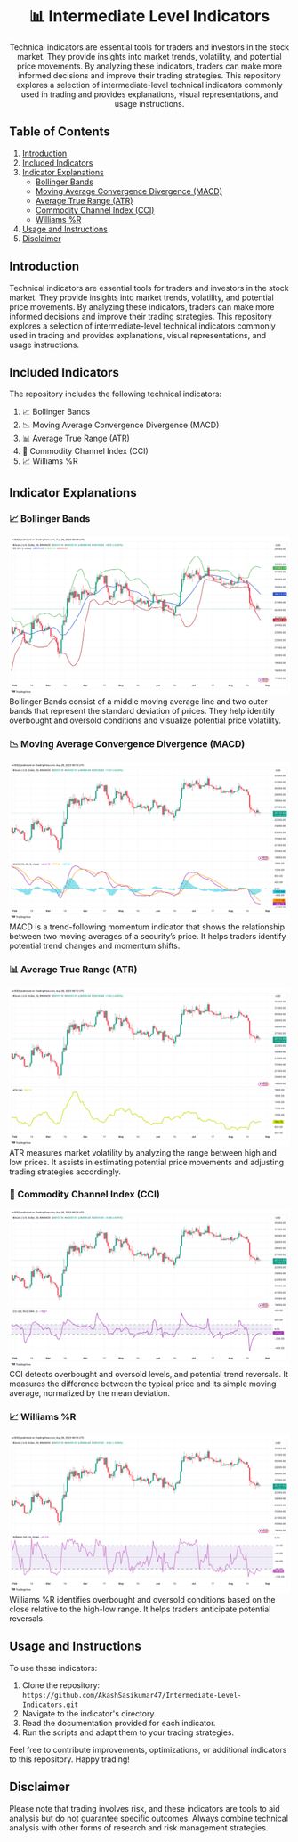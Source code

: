 <div align="center">
  <h1>📊 Intermediate Level Indicators</h1>
  <p>Technical indicators are essential tools for traders and investors in the stock market. They provide insights into market trends, volatility, and potential price movements. By analyzing these indicators, traders can make more informed decisions and improve their trading strategies. This repository explores a selection of intermediate-level technical indicators commonly used in trading and provides explanations, visual representations, and usage instructions.</p>
</div>

## Table of Contents

1. [Introduction](#introduction)
2. [Included Indicators](#included-indicators)
3. [Indicator Explanations](#indicator-explanations)
   - [Bollinger Bands](#bollinger-bands)
   - [Moving Average Convergence Divergence (MACD)](#moving-average-convergence-divergence-macd)
   - [Average True Range (ATR)](#average-true-range-atr)
   - [Commodity Channel Index (CCI)](#commodity-channel-index-cci)
   - [Williams %R](#williams-r)
4. [Usage and Instructions](#usage-and-instructions)
5. [Disclaimer](#disclaimer)

## Introduction

Technical indicators are essential tools for traders and investors in the stock market. They provide insights into market trends, volatility, and potential price movements. By analyzing these indicators, traders can make more informed decisions and improve their trading strategies. This repository explores a selection of intermediate-level technical indicators commonly used in trading and provides explanations, visual representations, and usage instructions.

## Included Indicators

The repository includes the following technical indicators:

1. 📈 Bollinger Bands
2. 📉 Moving Average Convergence Divergence (MACD)
3. 📊 Average True Range (ATR)
4. 🔄 Commodity Channel Index (CCI)
5. 📈 Williams %R

## Indicator Explanations

### 📈 Bollinger Bands
![Bollinger Bands](images/bollinger_bands.png)
Bollinger Bands consist of a middle moving average line and two outer bands that represent the standard deviation of prices. They help identify overbought and oversold conditions and visualize potential price volatility.

### 📉 Moving Average Convergence Divergence (MACD)
![MACD](images/macd.png)
MACD is a trend-following momentum indicator that shows the relationship between two moving averages of a security’s price. It helps traders identify potential trend changes and momentum shifts.

### 📊 Average True Range (ATR)
![ATR](images/atr.png)
ATR measures market volatility by analyzing the range between high and low prices. It assists in estimating potential price movements and adjusting trading strategies accordingly.

### 🔄 Commodity Channel Index (CCI)
![CCI](images/cci.png)
CCI detects overbought and oversold levels, and potential trend reversals. It measures the difference between the typical price and its simple moving average, normalized by the mean deviation.

### 📈 Williams %R
![Williams %R](images/williams_r.png)
Williams %R identifies overbought and oversold conditions based on the close relative to the high-low range. It helps traders anticipate potential reversals.

## Usage and Instructions

To use these indicators:
1. Clone the repository: `https://github.com/AkashSasikumar47/Intermediate-Level-Indicators.git`
2. Navigate to the indicator's directory.
3. Read the documentation provided for each indicator.
4. Run the scripts and adapt them to your trading strategies.

Feel free to contribute improvements, optimizations, or additional indicators to this repository. Happy trading!

## Disclaimer

Please note that trading involves risk, and these indicators are tools to aid analysis but do not guarantee specific outcomes. Always combine technical analysis with other forms of research and risk management strategies.